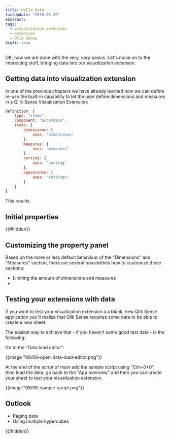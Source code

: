 ```yaml
---
title: Hello Data
lastUpdate: "2015-05-29"
abstract:
tags:
  - visualization extension
  - extension
  - Qlik Sense
draft: true
---
```


OK, now we are done with the very, very basics. Let's move on to the interesting stuff, bringing data into our _visualization extension_.

## Getting data into visualization extension
In one of the previous chapters we have already learned how we can define re-use the built-in capability to let the user define dimensions and measures in a Qlilk Sense Visualization Extension:

```javascript
definition: {
	type: "items",
	component: "accordion",
	items: {
		dimensions: {
			uses: "dimensions"
		},
		measures: {
			uses: "measures"
		},
		sorting: {
			uses: "sorting"
		},
		appearance: {
			uses: "settings"
		}
	}
}
```

This results

## Initial properties

{{#hidden}}

## Customizing the property panel

Based on the more or less default behaviour of the "Dimensions" and "Measures" section, there are several possibilities how to customize these sections:

- Limiting the amount of dimensions and measures
- 

## Testing your extensions with data
If you want to test your visualization extension a a blank, new Qlik Sense application you'll realize that Qlik Sense requires some data to be able to create a new sheet.

The easiest way to achieve that - if you haven't some good test data - is the following:

Go to the "Data load editor":

{{image "08/08-open-data-load-editor.png"}}

At the end of the script of main add the sample script using "Ctrl+0+0", then load the data, go back to the "App overview" and then you can create your sheet to test your visualization extension.

{{image "08/08-sample-script.png"}}

## Outlook

- Paging data
- Using multiple hypercubes

{{/hidden}}